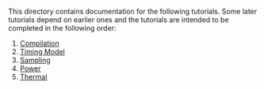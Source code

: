This directory contains documentation for the following tutorials.
Some later tutorials depend on earlier ones and the tutorials
are intended to be completed in the following order:

1. [Compilation](compilation.md)
2. [Timing Model](timing.md)
3. [Sampling](sampling.md)
4. [Power](power.md)
5. [Thermal](thermal.md)

